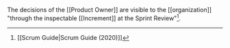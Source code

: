 The decisions of the [[Product Owner]] are visible to the [[organization]] "through the inspectable [[Increment]] at the Sprint Review"[^scrum-guide-2020].

[^scrum-guide-2020]: [[Scrum Guide|Scrum Guide (2020)]]
